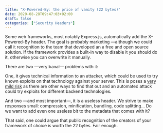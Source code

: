 ```yaml
---
title: "X-Powered-By: the price of vanity (22 bytes)"
date: 2020-08-28T09:47:03+02:00
draft: false
categories: ["Security Headers"]
---
```


Some web frameworks, most notably Express.js, automatically add the X-Powered-By header. The goal is probably marketing —although we could call it recognition to the team that developed an a free and open source solution. If the framework provides a built-in way to disable it you should do it, otherwise you can overwrite it manually.

There are two —very banal— problems with it:

One, it gives technical information to an attacker, which could be used to try known exploits on that technology against your server. This is poses a [very mild risk](https://github.com/expressjs/express/pull/2813#issuecomment-159270428) as there are other ways to find that out and an automated attack could try exploits for different backend technologies.

And two —and most important—, it is a useless header. We strive to make responses small: compression, minification, bundling, code splitting... Do we want to add even one useless bit to the metadata that comes with it?

That said, one could argue that public recognition of the creators of your framework of choice is worth the 22 bytes. Fair enough.
